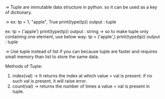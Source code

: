 
-> Tuple are immutable data structure in python. so it can be used as a key of dictionary.

-> ex:
	tp = 1, "apple", True
	print(type(tp))
	output : tuple

ex: 
	tp = ('apple')
	print(type(tp))
	output : string
-> so to make tuple only containing one element, use below way:
	tp = ('apple',)
	print(type(tp))
	output : tuple


-> Use tuple instead of list if you can because tuple are faster and requires small memory than list to store the same data.


Methods of Tuple:

1. index(val) -> It returns the index at which value = val is present. if no such val is present, it will raise error.
2. count(val) -> returns the number of times a value = val is present in tuple.